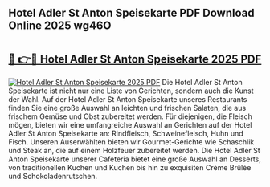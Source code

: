 ## Hotel Adler St Anton Speisekarte PDF Download Online 2025 wg46O

# <h2><a href="http://gc5tj4x.nevu.top/?p=Hotel+Adler+St+Anton+Speisekarte">🔗 👉🔴 Hotel Adler St Anton Speisekarte 2025 PDF</a></h2>

[![Hotel Adler St Anton Speisekarte 2025 PDF](https://i.imgur.com/dBaPXMq.png)](http://gc5tj4x.nevu.top/?p=Hotel+Adler+St+Anton+Speisekarte)
Die Hotel Adler St Anton Speisekarte ist nicht nur eine Liste von Gerichten, sondern auch die Kunst der Wahl. Auf der Hotel Adler St Anton Speisekarte unseres Restaurants finden Sie eine große Auswahl an leichten und frischen Salaten, die aus frischem Gemüse und Obst zubereitet werden. Für diejenigen, die Fleisch mögen, bieten wir eine umfangreiche Auswahl an Gerichten auf der Hotel Adler St Anton Speisekarte an: Rindfleisch, Schweinefleisch, Huhn und Fisch. Unseren Auserwählten bieten wir Gourmet-Gerichte wie Schaschlik und Steak an, die auf einem Holzfeuer zubereitet werden. Die Hotel Adler St Anton Speisekarte unserer Cafeteria bietet eine große Auswahl an Desserts, von traditionellen Kuchen und Kuchen bis hin zu exquisiten Crème Brûlée und Schokoladenrutschen.
